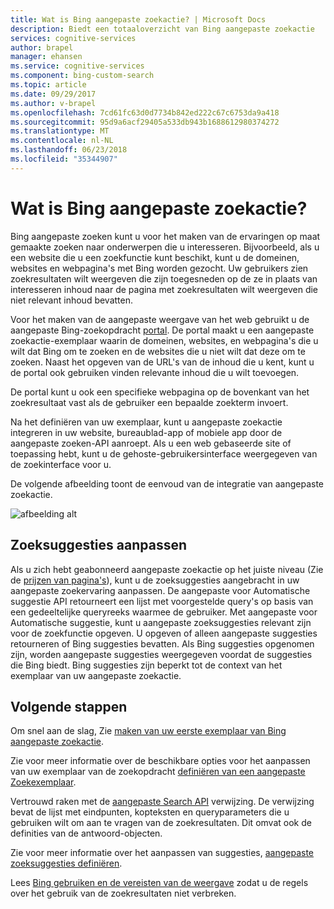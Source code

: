 ```yaml
---
title: Wat is Bing aangepaste zoekactie? | Microsoft Docs
description: Biedt een totaaloverzicht van Bing aangepaste zoekactie
services: cognitive-services
author: brapel
manager: ehansen
ms.service: cognitive-services
ms.component: bing-custom-search
ms.topic: article
ms.date: 09/29/2017
ms.author: v-brapel
ms.openlocfilehash: 7cd61fc63d0d7734b842ed222c67c6753da9a418
ms.sourcegitcommit: 95d9a6acf29405a533db943b1688612980374272
ms.translationtype: MT
ms.contentlocale: nl-NL
ms.lasthandoff: 06/23/2018
ms.locfileid: "35344907"
---
```

# <a name="what-is-bing-custom-search"></a>Wat is Bing aangepaste zoekactie?

Bing aangepaste zoeken kunt u voor het maken van de ervaringen op maat gemaakte zoeken naar onderwerpen die u interesseren. Bijvoorbeeld, als u een website die u een zoekfunctie kunt beschikt, kunt u de domeinen, websites en webpagina's met Bing worden gezocht. Uw gebruikers zien zoekresultaten wilt weergeven die zijn toegesneden op de ze in plaats van interesseren inhoud naar de pagina met zoekresultaten wilt weergeven die niet relevant inhoud bevatten.

Voor het maken van de aangepaste weergave van het web gebruikt u de aangepaste Bing-zoekopdracht [portal](https://customsearch.ai). De portal maakt u een aangepaste zoekactie-exemplaar waarin de domeinen, websites, en webpagina's die u wilt dat Bing om te zoeken en de websites die u niet wilt dat deze om te zoeken. Naast het opgeven van de URL's van de inhoud die u kent, kunt u de portal ook gebruiken vinden relevante inhoud die u wilt toevoegen.

De portal kunt u ook een specifieke webpagina op de bovenkant van het zoekresultaat vast als de gebruiker een bepaalde zoekterm invoert. 

Na het definiëren van uw exemplaar, kunt u aangepaste zoekactie integreren in uw website, bureaublad-app of mobiele app door de aangepaste zoeken-API aanroept. Als u een web gebaseerde site of toepassing hebt, kunt u de gehoste-gebruikersinterface weergegeven van de zoekinterface voor u.

De volgende afbeelding toont de eenvoud van de integratie van aangepaste zoekactie.

![afbeelding alt](./media/bcs-overview.png "hoe Bing aangepaste zoekactie werkt.")

## <a name="customize-search-suggestions"></a>Zoeksuggesties aanpassen

Als u zich hebt geabonneerd aangepaste zoekactie op het juiste niveau (Zie de [prijzen van pagina's](https://azure.microsoft.com/pricing/details/cognitive-services/bing-custom-search/)), kunt u de zoeksuggesties aangebracht in uw aangepaste zoekervaring aanpassen. De aangepaste voor Automatische suggestie API retourneert een lijst met voorgestelde query's op basis van een gedeeltelijke queryreeks waarmee de gebruiker. Met aangepaste voor Automatische suggestie, kunt u aangepaste zoeksuggesties relevant zijn voor de zoekfunctie opgeven. U opgeven of alleen aangepaste suggesties retourneren of Bing suggesties bevatten. Als Bing suggesties opgenomen zijn, worden aangepaste suggesties weergegeven voordat de suggesties die Bing biedt. Bing suggesties zijn beperkt tot de context van het exemplaar van uw aangepaste zoekactie.

## <a name="next-steps"></a>Volgende stappen

Om snel aan de slag, Zie [maken van uw eerste exemplaar van Bing aangepaste zoekactie](quick-start.md).

Zie voor meer informatie over de beschikbare opties voor het aanpassen van uw exemplaar van de zoekopdracht [definiëren van een aangepaste Zoekexemplaar](define-your-custom-view.md).

Vertrouwd raken met de [aangepaste Search API](https://docs.microsoft.com/rest/api/cognitiveservices/bing-custom-search-api-v7-reference) verwijzing. De verwijzing bevat de lijst met eindpunten, kopteksten en queryparameters die u gebruiken wilt om aan te vragen van de zoekresultaten. Dit omvat ook de definities van de antwoord-objecten.

Zie voor meer informatie over het aanpassen van suggesties, [aangepaste zoeksuggesties definiëren](define-custom-suggestions.md).

Lees [Bing gebruiken en de vereisten van de weergave](./use-and-display-requirements.md) zodat u de regels over het gebruik van de zoekresultaten niet verbreken.